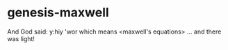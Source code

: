 genesis-maxwell
===============

And God said: y:hiy 'wor which means &lt;maxwell's equations> … and there was light!